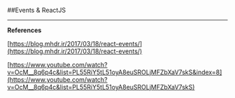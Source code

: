 ##Events & ReactJS

***

**References**

[https://blog.mhdr.ir/2017/03/18/react-events/](https://blog.mhdr.ir/2017/03/18/react-events/)

[https://www.youtube.com/watch?v=OcM__8q6p4c&list=PL55RiY5tL51oyA8euSROLjMFZbXaV7skS&index=8](https://www.youtube.com/watch?v=OcM__8q6p4c&list=PL55RiY5tL51oyA8euSROLjMFZbXaV7skS)